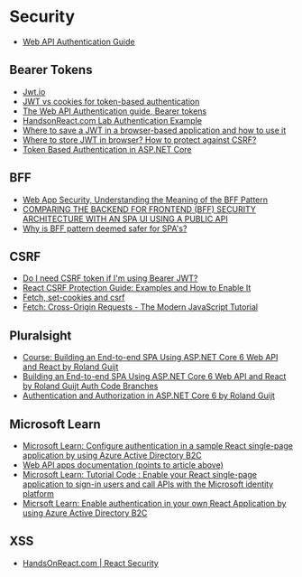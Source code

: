 # Security

- [Web API Authentication Guide](https://www.securitydrops.com/the-web-api-authentication-guide/)
## Bearer Tokens

- [Jwt.io](https://jwt.io/)
- [JWT vs cookies for token-based authentication](https://stackoverflow.com/questions/37582444/jwt-vs-cookies-for-token-based-authentication)
- [The Web API Authentication guide, Bearer tokens](https://www.securitydrops.com/bearer-tokens/)
- [HandsonReact.com Lab Authentication Example](https://github.com/craigmckeachie/keeptrack-js/tree/labauth)
- [Where to save a JWT in a browser-based application and how to use it](https://stackoverflow.com/questions/26340275/where-to-save-a-jwt-in-a-browser-based-application-and-how-to-use-it?rq=1)
- [Where to store JWT in browser? How to protect against CSRF?](https://stackoverflow.com/questions/27067251/where-to-store-jwt-in-browser-how-to-protect-against-csrf)
- [Token Based Authentication in ASP.NET Core](https://stackoverflow.com/questions/29048122/token-based-authentication-in-asp-net-core?rq=1)

## BFF

- [Web App Security, Understanding the Meaning of the BFF Pattern](https://dev.to/damikun/web-app-security-understanding-the-meaning-of-the-bff-pattern-i85)
- [COMPARING THE BACKEND FOR FRONTEND (BFF) SECURITY ARCHITECTURE WITH AN SPA UI USING A PUBLIC API](https://damienbod.com/2022/01/10/comparing-the-backend-for-frontend-bff-security-architecture-with-an-spa-ui-using-a-public-api/)
- [Why is BFF pattern deemed safer for SPA's?](https://stackoverflow.com/questions/73096336/why-is-bff-pattern-deemed-safer-for-spas#:~:text=is%20not%20useful-,Save%20this%20answer.,that%20involves%20a%20public%20client.)

## CSRF

- [Do I need CSRF token if I'm using Bearer JWT?](https://security.stackexchange.com/questions/170388/do-i-need-csrf-token-if-im-using-bearer-jwt)
- [React CSRF Protection
  Guide: Examples and
  How to Enable It](https://www.stackhawk.com/blog/react-csrf-protection-guide-examples-and-how-to-enable-it/)
- [Fetch, set-cookies and csrf](https://stackoverflow.com/questions/40893537/fetch-set-cookies-and-csrf)
- [Fetch: Cross-Origin Requests - The Modern JavaScript Tutorial](https://javascript.info/fetch-crossorigin#credentials)

## Pluralsight

- [Course: Building an End-to-end SPA Using ASP.NET Core 6 Web API and React
  by Roland Guijt](https://app.pluralsight.com/library/courses/asp-dot-net-core-6-web-api-react-building-end-to-end-spa/transcript)
- [Building an End-to-end SPA Using ASP.NET Core 6 Web API and React
  by Roland Guijt Auth Code Branches](https://github.com/RolandGuijt/ps-globomantics-webapi-react/branches)
- [Authentication and Authorization in ASP.NET Core 6
  by Roland Guijt](https://app.pluralsight.com/library/courses/asp-dot-net-core-6-authentication-authorization/table-of-contents)

## Microsoft Learn

- [Microsoft Learn: Configure authentication in a sample React single-page application by using Azure Active Directory B2C](https://learn.microsoft.com/en-us/azure/active-directory-b2c/configure-authentication-sample-react-spa-app)
- [Web API apps documentation (points to article above)](https://learn.microsoft.com/en-us/azure/active-directory-b2c/index-web-api)
- [Microsoft Learn: Tutorial Code : Enable your React single-page application to sign-in users and call APIs with the Microsoft identity platform](https://github.com/Azure-Samples/ms-identity-javascript-react-tutorial/tree/main/3-Authorization-II/2-call-api-b2c)
- [Micrsoft Learn: Enable authentication in your own React Application by using Azure Active Directory B2C](https://learn.microsoft.com/en-us/azure/active-directory-b2c/enable-authentication-react-spa-app?source=recommendations)

## XSS

- [HandsOnReact.com | React Security](https://handsonreact.com/docs/security)
